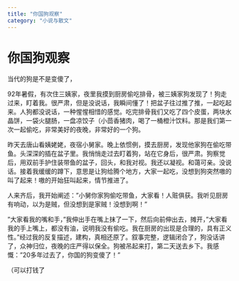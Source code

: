```yaml
---
title: "你国狗观察"
category: "小说与散文"
---
```

# 你国狗观察

当代的狗是不是变傻了，

92年暑假，有次住三姨家，夜里我摸到厨房偷吃排骨，被三姨家狗发现了！狗走过来，盯着我。很严肃，但是没说话，我瞬间懂了！把盆子往过推了推，一起吃起来。人狗都没说话，一种惺惺相惜的感觉。吃完排骨我们又吃了四个皮蛋，两块水晶饼，一袋火腿肠，一盘凉饺子（小茴香猪肉，喝了一桶橙汁饮料。那是我们第一次一起偷吃，非常美好的夜晚，非常好的一个狗。

昨天去唐山看姨姥姥，夜宿小舅家。晚上依惯例，摸去厨房，发现他家狗在偷吃带鱼。头深深的插在盆子里。我悄悄走过去盯着狗，站在它身后，很严肃。狗察觉后，用双前手护住装带鱼的盆子，回头，和我对视。我还以凝视。和蔼可亲。没说话。接着我缓缓的蹲下，意思是让狗给腾个地方，大家一起吃，没想到狗突然嗷的叫了起来！嗷的开始狂叫起来，情节推进了。

人来齐后，我开始阐述：”小舅你家狗偷吃带鱼，大家看！人赃俱获。我听见厨房有响动，以为是贼，但没想到是家贼！没想到啊！”

”大家看我的嘴和手，”我伸出手在嘴上抹了一下，然后向前伸出去，摊开，”大家看我的手上嘴上，都没有油，说明我没有偷吃。我在厨房的出现是合理的，具有正义性。”经过我的反复描述，建构，真相还原了。叙事完整，逻辑闭合了，狗没话讲了，众神归位，夜晚的庄严得以保全。狗被吊起来打，第二天送去乡下。我感慨：”20多年过去了，你国的狗变傻了！”

（可以打钱了

